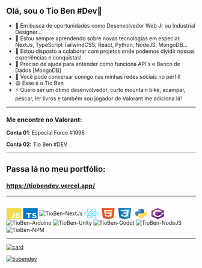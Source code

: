 ## Olá, sou o Tio Ben        #Dev👋

- 🔭 Em busca de oportunidades como Desenvolvedor Web Jr ou Industrial Designer...
- 🌱 Estou sempre aprendendo sobre novas tecnologias em especial: NextJs, TypeScript TailwindCSS, React, Python, NodeJS, MongoDB...
- 🤝 Estou disposto a colaborar com projetos onde podemos dividir nossas experiências e conquistas!
- 🤔 Preciso de ajuda para entender como funciona API's e Banco de Dados [MongoDB]
- 💬 Você pode conversar comigo nas minhas redes sociais no perfil!
- 😄 Esse é o Tio Ben
- ⚡ Quero ser um ótimo desenvolvedor, curto mountain bike, acampar, pescar, ler livros e também sou jogador de Valorant me adiciona lá! 

---

### Me encontre no Valorant:

**Conta 01**: Especial Force #1996

**Conta 02:** Tio Ben #DEV

---

## Passa lá no meu portfólio: 
### https://tiobendev.vercel.app/

---


<div style="display: inline_block"><br>
  <img align="center" alt="TioBen-Js" height="30" width="40" src="https://raw.githubusercontent.com/devicons/devicon/master/icons/javascript/javascript-plain.svg">
  <img align="center" alt="TioBen-Ts" height="30" width="40" src="https://raw.githubusercontent.com/devicons/devicon/master/icons/typescript/typescript-plain.svg">
	<img align="center" alt="TioBen-NextJs" height="30" width="40" src="https://cdn.jsdelivr.net/gh/devicons/devicon@latest/icons/nextjs/nextjs-original.svg" />
  <img align="center" alt="TioBen-React" height="30" width="40" src="https://raw.githubusercontent.com/devicons/devicon/master/icons/react/react-original.svg">
  <img align="center" alt="TioBen-HTML" height="30" width="40" src="https://raw.githubusercontent.com/devicons/devicon/master/icons/html5/html5-original.svg">
  <img align="center" alt="TioBen-CSS" height="30" width="40" src="https://raw.githubusercontent.com/devicons/devicon/master/icons/css3/css3-original.svg">
  <img align="center" alt="TioBen-Python" height="30" width="40" src="https://raw.githubusercontent.com/devicons/devicon/master/icons/python/python-original.svg">
  <img align="center" alt="TioBen-Csharp" height="30" width="40" src="https://raw.githubusercontent.com/devicons/devicon/master/icons/csharp/csharp-original.svg">
  <img align="center" alt="TioBen-Arduino" height="30" width="40" src="https://cdn.jsdelivr.net/gh/devicons/devicon@latest/icons/arduino/arduino-original-wordmark.svg" />
	<img align="center" alt="TioBen-Unity" height="30" width="40" src="https://cdn.jsdelivr.net/gh/devicons/devicon@latest/icons/unity/unity-plain-wordmark.svg" />
	<img align="center" alt="TioBen-Godot" height="30" width="40" src="https://cdn.jsdelivr.net/gh/devicons/devicon@latest/icons/godot/godot-original-wordmark.svg" />
	<img align="center" alt="TioBen-NodeJS" height="30" width="40" src="https://cdn.jsdelivr.net/gh/devicons/devicon@latest/icons/nodejs/nodejs-original-wordmark.svg" />
	<img align="center" alt="TioBen-NPM" height="30" width="40" src="https://cdn.jsdelivr.net/gh/devicons/devicon@latest/icons/npm/npm-original-wordmark.svg" />
</div>


---


[![card](https://github-readme-stats.vercel.app/api?username=tiobendev&theme=default&show_icons=true)](https://github.com/tiobendev/github-readme-stats)

[![tiobendev](https://github-readme-stats.vercel.app/api/top-langs/?username=tiobendev&layout=compact)](https://github.com/tiobendev/github-readme-stats)